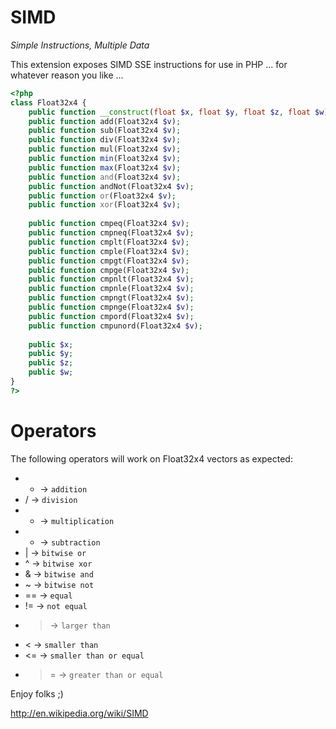 SIMD
====
*Simple Instructions, Multiple Data*

This extension exposes SIMD SSE instructions for use in PHP ... for whatever reason you like ...

```php
<?php
class Float32x4 {
	public function __construct(float $x, float $y, float $z, float $w)
	public function add(Float32x4 $v);
	public function sub(Float32x4 $v);
	public function div(Float32x4 $v);
	public function mul(Float32x4 $v);
	public function min(Float32x4 $v);
	public function max(Float32x4 $v);
	public function and(Float32x4 $v);
	public function andNot(Float32x4 $v);
	public function or(Float32x4 $v);
	public function xor(Float32x4 $v);
	
	public function cmpeq(Float32x4 $v);
	public function cmpneq(Float32x4 $v);
	public function cmplt(Float32x4 $v);
	public function cmple(Float32x4 $v);
	public function cmpgt(Float32x4 $v);
	public function cmpge(Float32x4 $v);
	public function cmpnlt(Float32x4 $v);
	public function cmpnle(Float32x4 $v);
	public function cmpngt(Float32x4 $v);
	public function cmpnge(Float32x4 $v);
	public function cmpord(Float32x4 $v);
	public function cmpunord(Float32x4 $v);
	
	public $x;
	public $y;
	public $z;
	public $w;
}
?>
```

Operators
=========

The following operators will work on Float32x4 vectors as expected:

 * + -> ```addition```
 * / -> ```division```
 * * -> ```multiplication```
 * - -> ```subtraction```
 * | -> ```bitwise or```
 * ^ -> ```bitwise xor```
 * & -> ```bitwise and```
 * ~ -> ```bitwise not```
 * == -> ```equal```
 * != -> ```not equal```
 * >  -> ```larger than```
 * <  -> ```smaller than```
 * <= -> ```smaller than or equal```
 * >= -> ```greater than or equal```
 
Enjoy folks ;)

http://en.wikipedia.org/wiki/SIMD
